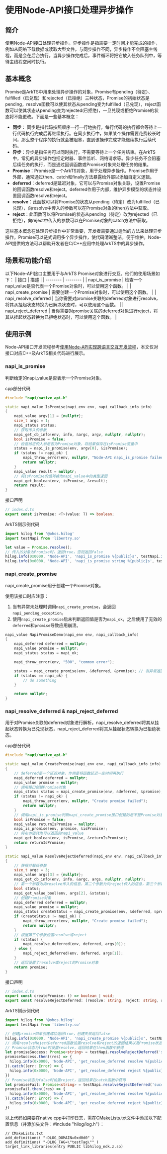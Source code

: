 # 使用Node-API接口处理异步操作

## 简介

使用Node-API接口处理异步操作。异步操作是指需要一定时间才能完成的操作，例如从网络下载数据或读取大型文件。与同步操作不同，异步操作不会阻塞主线程，而是会在后台执行。当异步操作完成后，事件循环将把它放入任务队列中，等待主线程空闲时执行。

## 基本概念

Promise是ArkTS中用来处理异步操作的对象，Promise有pending（待定）、fulfilled（已兑现）和rejected（已拒绝）三种状态，Promise的初始状态是pending，resolve函数可以使其状态从pending变为fulfilled（已兑现），reject函数可以使其状态从pending变为rejected(已拒绝)，一旦兑现或拒绝Promise的状态将不能更改。下面是一些基本概念：

- **同步**： 同步是指代码按照顺序一行一行地执行，每行代码的执行都会等待上一行代码执行完成后再继续执行。在同步执行中，如果某个操作需要花费较长时间，那么整个程序的执行就会被阻塞，直到该操作完成才能继续执行后续代码。
- **异步**：异步是指任务可以同时执行，不需要等待上一个任务结束。在ArkTS中，常见的异步操作包括定时器、事件监听、网络请求等。异步任务不会阻塞后续任务的执行，而是通过回调函数或Promise对象来处理任务的结果。
- **Promise**：Promise是一个ArkTS对象，用于处理异步操作。Promise作用于外部，通常通过then、catch和finally方法暴露给外部以添加自定义逻辑。
- **deferred**：deferred是延迟对象，它可以与Promise对象关联，设置Promise的回调函数resolve和reject。deferred作用于内部，维护异步模型的状态并设置回调函数resolve和reject。
- **resolve**：此函数可以将Promise的状态从pending（待定）改为fulfilled（已兑现），向resolve中传入的参数可以在Promise对象的then方法中获取。
- **reject**：此函数可以将Promise的状态从pending（待定）改为rejected（已拒绝），向reject中传入的参数可以在Promise对象的catch方法中获取。

这些基本概念在处理异步操作中非常重要，开发者需要通过适当的方法来处理异步操作，Promise可以链式调用多个异步操作，使代码清晰整洁，便于维护。Node-API提供的方法可以帮助开发者在C/C++应用中处理ArkTS中的异步操作。

## 场景和功能介绍

以下Node-API接口主要用于与ArkTS Promise对象进行交互。他们的使用场景如下：
| 接口 | 描述 |
| -------- | -------- |
| napi_is_promise | 检查一个napi_value是否代表一个Promise对象时，可以使用这个函数。 |
| napi_create_promise | 需要创建一个Promise对象时，可以使用这个函数。 |
| napi_resolve_deferred | 当你需要对promise关联的deferred对象进行resolve，将其从挂起状态转换为已解决状态时，可以使用这个函数。 |
| napi_reject_deferred | 当你需要对promise关联的deferred对象进行reject，将其从挂起状态转换为已拒绝状态时，可以使用这个函数。 |

## 使用示例

Node-API接口开发流程参考[使用Node-API实现跨语言交互开发流程](use-napi-process.md)，本文仅对接口对应C++及ArkTS相关代码进行展示。

### napi_is_promise

判断给定的napi_value是否表示一个Promise对象。

cpp部分代码

```cpp
#include "napi/native_api.h"

static napi_value IsPromise(napi_env env, napi_callback_info info) 
{
    napi_value argv[1] = {nullptr};
    size_t argc = 1;
    napi_status status;
    // 获取传入的参数
    napi_get_cb_info(env, info, &argc, argv, nullptr, nullptr);
    bool isPromise = false;
    // 检查给定的入参是否为Promise对象，将结果保存在isPromise变量中
    status = napi_is_promise(env, argv[0], &isPromise);
    if (status != napi_ok) {
        napi_throw_error(env, nullptr, "Node-API napi_is_promise failed");
        return nullptr;
    }
    napi_value result = nullptr;
    // 将isPromise的值转换为napi_value中的类型返回
    napi_get_boolean(env, isPromise, &result);
    return result;
}
```

接口声明

```ts
// index.d.ts
export const isPromise: <T>(value: T) => boolean;
```

ArkTS侧示例代码

```ts
import hilog from '@ohos.hilog'
import testNapi from 'libentry.so'

let value = Promise.resolve();
// 传入的对象为Promise时，返回true，否则返回false
hilog.info(0x0000, 'Node-API', 'napi_is_promise %{public}s', testNapi.isPromise(value));
hilog.info(0x0000, 'Node-API', 'napi_is_promise string %{public}s', testNapi.isPromise(''));
```

### napi_create_promise

napi_create_promise用于创建一个Promise对象。

使用该接口时应注意：

1. 当有异常未处理时调用`napi_create_promise`，会返回`napi_pending_exception`。
2. 使用`napi_create_promise`后未判断返回值是否为`napi_ok`，之后使用了无效的`deferred`和`promise`导致应用崩溃。

```c++
napi_value NapiPromiseDemo(napi_env env, napi_callback_info)
{
    napi_deferred deferred = nullptr;
    napi_value promise = nullptr;
    napi_status status = napi_ok;

    napi_throw_error(env, "500", "common error");

    status = napi_create_promise(env, &deferred, &promise); // 有异常返回napi_pending_exception，且deferred、promise都为nullptr
    if (status == napi_ok) {
        // do something
    }

    return nullptr;
}
```

### napi_resolve_deferred & napi_reject_deferred

用于对Promise关联的deferred对象进行解析，napi_resolve_deferred将其从挂起状态转换为已兑现状态，napi_reject_deferred将其从挂起状态转换为已拒绝状态。

cpp部分代码

```cpp
#include "napi/native_api.h"

static napi_value CreatePromise(napi_env env, napi_callback_info info)
{
    // deferred是一个延迟对象，作用是将函数延迟一定时间再执行
    napi_deferred deferred = nullptr;
    napi_value promise = nullptr;
    // 调用接口创建Promise对象
    napi_status status = napi_create_promise(env, &deferred, &promise);
    if (status != napi_ok) {
        napi_throw_error(env, nullptr, "Create promise failed");
        return nullptr;
    }
    // 调用napi_is_promise判断napi_create_promise接口创建的是不是Promise对象
    bool isPromise = false;
    napi_value returnIsPromise = nullptr;
    napi_is_promise(env, promise, &isPromise);
    // 将布尔值转为可以返回的napi_value
    napi_get_boolean(env, isPromise, &returnIsPromise);
    return returnIsPromise;
}

static napi_value ResolveRejectDeferred(napi_env env, napi_callback_info info) 
{
    // 获得并解析参数
    size_t argc = 3;
    napi_value args[3] = {nullptr};
    napi_get_cb_info(env, info, &argc, args, nullptr, nullptr);
    // 第一个参数为向resolve传入的信息，第二个参数为向reject传入的信息，第三个参数为Promise的状态
    bool status;
    napi_get_value_bool(env, args[2], &status);
    // 创建Promise对象
    napi_deferred deferred = nullptr;
    napi_value promise = nullptr;
    napi_status createStatus = napi_create_promise(env, &deferred, &promise);
    if (createStatus != napi_ok) {
        napi_throw_error(env, nullptr, "Create promise failed");
        return nullptr;
    }
    // 根据第三个参数设置resolve或reject
    if (status) {
        napi_resolve_deferred(env, deferred, args[0]);
    } else {
        napi_reject_deferred(env, deferred, args[1]);
    }
    // 返回设置了resolve或reject的Promise对象
    return promise;
}
```

接口声明

```ts
// index.d.ts
export const createPromise: () => boolean | void;
export const resolveRejectDeferred: (resolve: string, reject: string, status: boolean) => Promise<string> | void;
```

ArkTS侧示例代码

```ts
import hilog from '@ohos.hilog'
import testNapi from 'libentry.so'

// 创建promise如果创建成功返回true，创建失败返回false
hilog.info(0x0000, 'Node-API', 'napi_create_promise %{public}s', testNapi.createPromise());
// 调用resolveRejectDeferred函数设置resolve和reject的返回结果以及Promise状态
// Promise状态为true时设置resolve，返回结果在then函数中获得
let promiseSuccess: Promise<string> = testNapi.resolveRejectDeferred('success', 'fail', true) as Promise<string>;
promiseSuccess.then((res) => {
  hilog.info(0x0000, 'Node-API', 'get_resolve_deferred resolve %{public}s', res)
}).catch((err: Error) => {
  hilog.info(0x0000, 'Node-API', 'get_resolve_deferred reject %{public}s', err)
})
// Promise状态为false时设置reject，返回结果在catch函数中获得
let promiseFail: Promise<string> = testNapi.resolveRejectDeferred('success', 'fail', false) as Promise<string>;
promiseFail.then((res) => {
  hilog.info(0x0000, 'Node-API', 'get_resolve_deferred resolve %{public}s', res)
}).catch((err: Error) => {
  hilog.info(0x0000, 'Node-API', 'get_resolve_deferred reject %{public}s', err)
})
```

以上代码如果要在native cpp中打印日志，需在CMakeLists.txt文件中添加以下配置信息（并添加头文件：#include "hilog/log.h"）：

```text
// CMakeLists.txt
add_definitions( "-DLOG_DOMAIN=0xd0d0" )
add_definitions( "-DLOG_TAG=\"testTag\"" )
target_link_libraries(entry PUBLIC libhilog_ndk.z.so)
```
